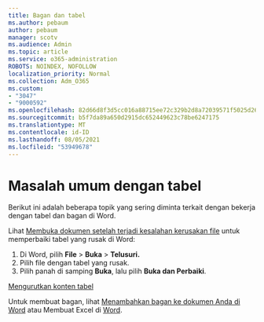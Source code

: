 ```yaml
---
title: Bagan dan tabel
ms.author: pebaum
author: pebaum
manager: scotv
ms.audience: Admin
ms.topic: article
ms.service: o365-administration
ROBOTS: NOINDEX, NOFOLLOW
localization_priority: Normal
ms.collection: Adm_O365
ms.custom:
- "3047"
- "9000592"
ms.openlocfilehash: 82d66d8f3d5cc016a88715ee72c329b2d8a72039571f5025d267339e9f3126a6
ms.sourcegitcommit: b5f7da89a650d2915dc652449623c78be6247175
ms.translationtype: MT
ms.contentlocale: id-ID
ms.lasthandoff: 08/05/2021
ms.locfileid: "53949678"
---
```

# <a name="common-issues-with-tables"></a>Masalah umum dengan tabel 

Berikut ini adalah beberapa topik yang sering diminta terkait dengan bekerja dengan tabel dan bagan di Word.

Lihat [Membuka dokumen setelah terjadi kesalahan kerusakan file](https://support.office.com/article/47df9d48-2165-4411-a699-1786ac734bc3) untuk memperbaiki tabel yang rusak di Word:

 1. Di Word, pilih **File**  >  **Buka**  >  **Telusuri.**
 2. Pilih file dengan tabel yang rusak.
 3. Pilih panah di samping **Buka**, lalu pilih **Buka dan Perbaiki**.

[Mengurutkan konten tabel](https://support.office.com/article/F8392477-4613-49CD-ABA6-7C2E48F1D91F)

Untuk membuat bagan, lihat [Menambahkan bagan ke dokumen Anda di Word](https://support.office.com/article/ff48e3eb-5e04-4368-a39e-20df7c798932) atau Membuat Excel di [Word](https://support.office.com/article/11A7D2F0-4487-4A9B-BBC6-D50916CD4A57).